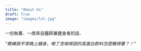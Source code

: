 ```yaml
---
title: "About Us"
draft: True
image: "images/lnl.jpg"
---
```


一份執著．一席來自醫師兼健身者的話．

*"教練我平常晚上健身，喝了含咖啡因的高蛋白飲料怎麼睡得著？！"*

